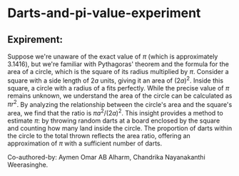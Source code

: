 # Darts-and-pi-value-experiment

## Expirement: 

Suppose we're unaware of the exact value of $\pi$ (which is approximately 3.1416), but we're familiar with Pythagoras' theorem and the formula for the area of a circle, which is the square of its radius multiplied by $\pi$. Consider a square with a side length of $2a$ units, giving it an area of $(2a)^2$. Inside this square, a circle with a radius of a fits perfectly. While the precise value of $\pi$ remains unknown, we understand the area of the circle can be calculated as $\pi r^2$. By analyzing the relationship between the circle's area and the square's area, we find that the ratio is $\pi a^2/(2a)^2$. This insight provides a method to estimate $\pi$: by throwing random darts at a board enclosed by the square and counting how many land inside the circle. The proportion of darts within the circle to the total thrown reflects the area ratio, offering an approximation of $\pi$ with a sufficient number of darts.

Co-authored-by: Aymen Omar AB Alharm, Chandrika Nayanakanthi Weerasinghe.
